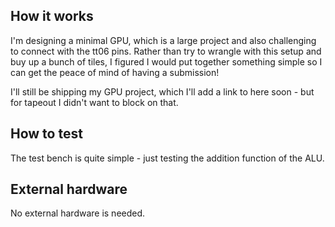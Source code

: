 <!---

This file is used to generate your project datasheet. Please fill in the information below and delete any unused
sections.

You can also include images in this folder and reference them in the markdown. Each image must be less than
512 kb in size, and the combined size of all images must be less than 1 MB.
-->

## How it works

I'm designing a minimal GPU, which is a large project and also challenging to connect with the tt06 pins. Rather than try to wrangle with this setup and buy up a bunch of tiles, I figured I would put together something simple so I can get the peace of mind of having a submission!

I'll still be shipping my GPU project, which I'll add a link to here soon - but for tapeout I didn't want to block on that.

## How to test

The test bench is quite simple - just testing the addition function of the ALU.

## External hardware

No external hardware is needed.

